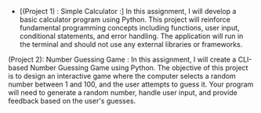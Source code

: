 - [(Project 1) : Simple Calculator :] 
In this assignment, I will develop a basic calculator program using Python. This project 
will reinforce fundamental programming concepts including functions, user input, 
conditional statements, and error handling. The application will run in the terminal and 
should not use any external libraries or frameworks.


(Project 2): Number Guessing Game :
In this assignment, I will create a CLI-based Number Guessing Game using Python. The 
objective of this project is to design an interactive game where the computer selects a 
random number between 1 and 100, and the user attempts to guess it. Your program will 
need to generate a random number, handle user input, and provide feedback based on the 
user's guesses.

